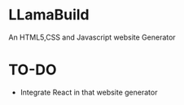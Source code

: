 # LLamaBuild
An HTML5,CSS and Javascript website Generator

# TO-DO
- Integrate React in that website generator
